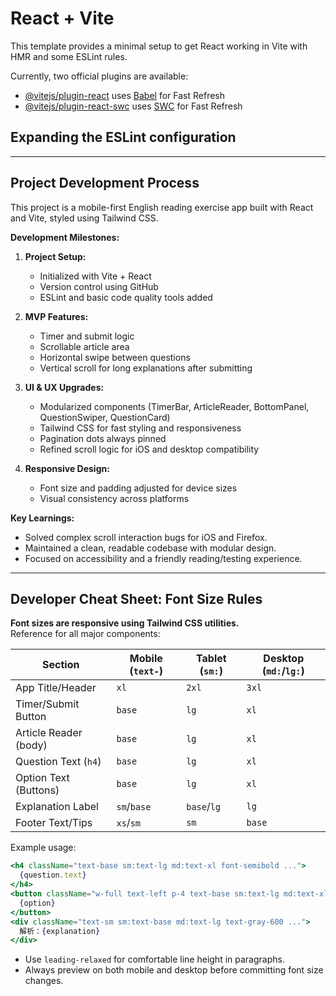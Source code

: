 # React + Vite

This template provides a minimal setup to get React working in Vite with HMR and some ESLint rules.

Currently, two official plugins are available:

- [@vitejs/plugin-react](https://github.com/vitejs/vite-plugin-react/blob/main/packages/plugin-react) uses [Babel](https://babeljs.io/) for Fast Refresh
- [@vitejs/plugin-react-swc](https://github.com/vitejs/vite-plugin-react/blob/main/packages/plugin-react-swc) uses [SWC](https://swc.rs/) for Fast Refresh

## Expanding the ESLint configuration


---

## Project Development Process

This project is a mobile-first English reading exercise app built with React and Vite, styled using Tailwind CSS.

**Development Milestones:**
1. **Project Setup:**  
   - Initialized with Vite + React
   - Version control using GitHub
   - ESLint and basic code quality tools added

2. **MVP Features:**  
   - Timer and submit logic
   - Scrollable article area
   - Horizontal swipe between questions
   - Vertical scroll for long explanations after submitting

3. **UI & UX Upgrades:**  
   - Modularized components (TimerBar, ArticleReader, BottomPanel, QuestionSwiper, QuestionCard)
   - Tailwind CSS for fast styling and responsiveness
   - Pagination dots always pinned
   - Refined scroll logic for iOS and desktop compatibility

4. **Responsive Design:**  
   - Font size and padding adjusted for device sizes
   - Visual consistency across platforms

**Key Learnings:**  
- Solved complex scroll interaction bugs for iOS and Firefox.
- Maintained a clean, readable codebase with modular design.
- Focused on accessibility and a friendly reading/testing experience.

---

## Developer Cheat Sheet: Font Size Rules

**Font sizes are responsive using Tailwind CSS utilities.**  
Reference for all major components:

| Section                  | Mobile (`text-`) | Tablet (`sm:`) | Desktop (`md:`/`lg:`) |
|--------------------------|------------------|----------------|-----------------------|
| App Title/Header         | `xl`             | `2xl`          | `3xl`                 |
| Timer/Submit Button      | `base`           | `lg`           | `xl`                  |
| Article Reader (body)    | `base`           | `lg`           | `xl`                  |
| Question Text (`h4`)     | `base`           | `lg`           | `xl`                  |
| Option Text (Buttons)    | `base`           | `lg`           | `xl`                  |
| Explanation Label        | `sm`/`base`      | `base`/`lg`    | `lg`                  |
| Footer Text/Tips         | `xs`/`sm`        | `sm`           | `base`                |

Example usage:
```jsx
<h4 className="text-base sm:text-lg md:text-xl font-semibold ...">
  {question.text}
</h4>
<button className="w-full text-left p-4 text-base sm:text-lg md:text-xl ...">
  {option}
</button>
<div className="text-sm sm:text-base md:text-lg text-gray-600 ...">
  解析：{explanation}
</div>
```

- Use `leading-relaxed` for comfortable line height in paragraphs.
- Always preview on both mobile and desktop before committing font size changes.
